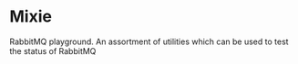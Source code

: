# Mixie
RabbitMQ playground. An assortment of utilities which can be used to test the status of RabbitMQ
